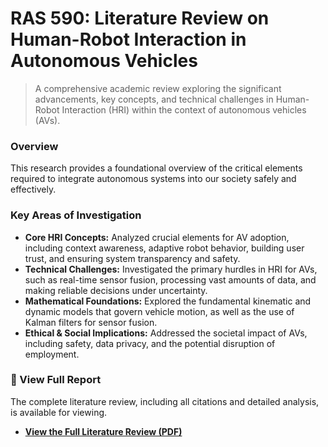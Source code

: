 # RAS 590: Literature Review on Human-Robot Interaction in Autonomous Vehicles

> A comprehensive academic review exploring the significant advancements, key concepts, and technical challenges in Human-Robot Interaction (HRI) within the context of autonomous vehicles (AVs).

### Overview

This research provides a foundational overview of the critical elements required to integrate autonomous systems into our society safely and effectively.

### Key Areas of Investigation
* **Core HRI Concepts:** Analyzed crucial elements for AV adoption, including context awareness, adaptive robot behavior, building user trust, and ensuring system transparency and safety.
* **Technical Challenges:** Investigated the primary hurdles in HRI for AVs, such as real-time sensor fusion, processing vast amounts of data, and making reliable decisions under uncertainty.
* **Mathematical Foundations:** Explored the fundamental kinematic and dynamic models that govern vehicle motion, as well as the use of Kalman filters for sensor fusion.
* **Ethical & Social Implications:** Addressed the societal impact of AVs, including safety, data privacy, and the potential disruption of employment.

### 📄 View Full Report
The complete literature review, including all citations and detailed analysis, is available for viewing.

* [**View the Full Literature Review (PDF)**](./Aniket-Mishra-RAS590-Final-Review.pdf)
